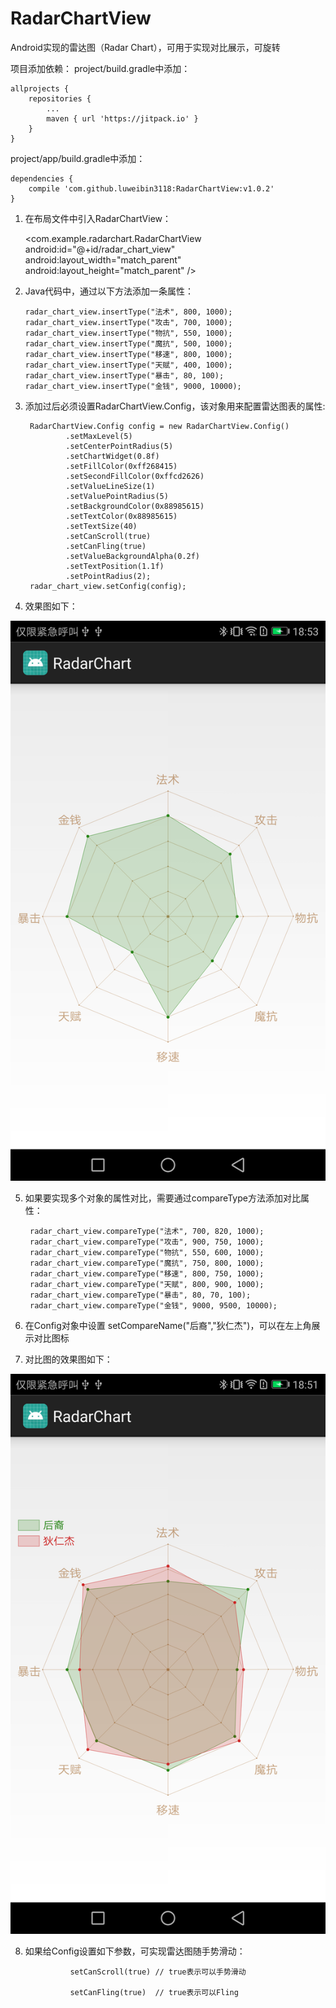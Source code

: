 # RadarChartView
Android实现的雷达图（Radar Chart），可用于实现对比展示，可旋转

项目添加依赖：
project/build.gradle中添加：

	allprojects {
	    repositories {
	        ...
	        maven { url 'https://jitpack.io' }
	    }
	}

project/app/build.gradle中添加：
	
	dependencies {
        compile 'com.github.luweibin3118:RadarChartView:v1.0.2'
    }


 1. 在布局文件中引入RadarChartView：

       <com.example.radarchart.RadarChartView
           android:id="@+id/radar_chart_view"
           android:layout_width="match_parent"
           android:layout_height="match_parent" />


 2. Java代码中，通过以下方法添加一条属性：

        radar_chart_view.insertType("法术", 800, 1000);
        radar_chart_view.insertType("攻击", 700, 1000);
        radar_chart_view.insertType("物抗", 550, 1000);
        radar_chart_view.insertType("魔抗", 500, 1000);
        radar_chart_view.insertType("移速", 800, 1000);
        radar_chart_view.insertType("天赋", 400, 1000);
        radar_chart_view.insertType("暴击", 80, 100);
        radar_chart_view.insertType("金钱", 9000, 10000);

 3. 添加过后必须设置RadarChartView.Config，该对象用来配置雷达图表的属性:

         RadarChartView.Config config = new RadarChartView.Config()
                 .setMaxLevel(5)
                 .setCenterPointRadius(5)
                 .setChartWidget(0.8f)
                 .setFillColor(0xff268415)
                 .setSecondFillColor(0xffcd2626)
                 .setValueLineSize(1)
                 .setValuePointRadius(5)
                 .setBackgroundColor(0x88985615)
                 .setTextColor(0x88985615)
                 .setTextSize(40)
                 .setCanScroll(true)
                 .setCanFling(true)
                 .setValueBackgroundAlpha(0.2f)
                 .setTextPosition(1.1f)
                 .setPointRadius(2);
         radar_chart_view.setConfig(config);

  4. 效果图如下：

  ![image](https://github.com/luweibin3118/RadarChartView/blob/master/app/Screenshot_20171226-185310.png)

  5. 如果要实现多个对象的属性对比，需要通过compareType方法添加对比属性：

          radar_chart_view.compareType("法术", 700, 820, 1000);
          radar_chart_view.compareType("攻击", 900, 750, 1000);
          radar_chart_view.compareType("物抗", 550, 600, 1000);
          radar_chart_view.compareType("魔抗", 750, 800, 1000);
          radar_chart_view.compareType("移速", 800, 750, 1000);
          radar_chart_view.compareType("天赋", 800, 900, 1000);
          radar_chart_view.compareType("暴击", 80, 70, 100);
          radar_chart_view.compareType("金钱", 9000, 9500, 10000);

  6. 在Config对象中设置 setCompareName("后裔","狄仁杰")，可以在左上角展示对比图标

  7. 对比图的效果图如下：

  ![image](https://github.com/luweibin3118/RadarChartView/blob/master/app/Screenshot_20171226-185135.png)

  8. 如果给Config设置如下参数，可实现雷达图随手势滑动：

                   setCanScroll(true) // true表示可以手势滑动

                   setCanFling(true)  // true表示可以Fling
